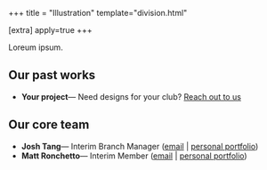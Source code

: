 +++
title = "Illustration"
template="division.html"

[extra]
apply=true
+++

Loreum ipsum.

## Our past works
- **Your project**&mdash; Need designs for your club? [Reach out to us](/commissions)

## Our core team
- **Josh Tang**&mdash; Interim Branch Manager ([email](mailto:jtang@inkjar.org) \| [personal portfolio](#))
- **Matt Ronchetto**&mdash; Interim Member ([email](mailto:mronchetto@inkjar.org) \| [personal portfolio](#))


